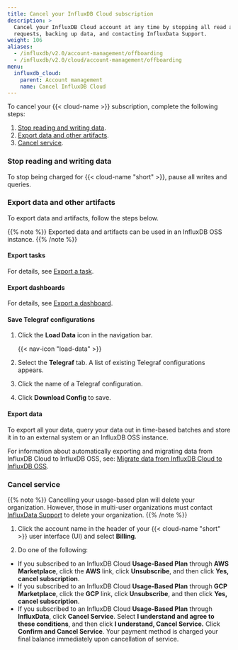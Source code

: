 ```yaml
---
title: Cancel your InfluxDB Cloud subscription
description: >
  Cancel your InfluxDB Cloud account at any time by stopping all read and write
  requests, backing up data, and contacting InfluxData Support.
weight: 106
aliases:
  - /influxdb/v2.0/account-management/offboarding
  - /influxdb/v2.0/cloud/account-management/offboarding
menu:
  influxdb_cloud:
    parent: Account management
    name: Cancel InfluxDB Cloud
---
```


To cancel your {{< cloud-name >}} subscription, complete the following steps:

1. [Stop reading and writing data](#stop-reading-and-writing-data).
2. [Export data and other artifacts](#export-data-and-other-artifacts).
3. [Cancel service](#cancel-service).

### Stop reading and writing data

To stop being charged for {{< cloud-name "short" >}}, pause all writes and queries.

### Export data and other artifacts

To export data and artifacts, follow the steps below.

{{% note %}}
Exported data and artifacts can be used in an InfluxDB OSS instance.
{{% /note %}}

#### Export tasks

For details, see [Export a task](/influxdb/cloud/process-data/manage-tasks/export-task/).

#### Export dashboards

For details, see [Export a dashboard](/influxdb/cloud/visualize-data/dashboards/export-dashboard/).

#### Save Telegraf configurations

1. Click the **Load Data** icon in the navigation bar.

    {{< nav-icon "load-data" >}}

2. Select the **Telegraf** tab. A list of existing Telegraf configurations appears.
3. Click the name of a Telegraf configuration.
4. Click **Download Config** to save.

#### Export data

To export all your data, query your data out in time-based batches and store it
in to an external system or an InfluxDB OSS instance.

For information about automatically exporting and migrating data from InfluxDB 
Cloud to InfluxDB OSS, see: [Migrate data from InfluxDB Cloud to InfluxDB OSS](/influxdb/cloud/migrate-data/migrate-cloud-to-oss/).

### Cancel service

{{% note %}}
Cancelling your usage-based plan will delete your organization.
However, those in multi-user organizations must contact
[InfluxData Support](mailto:support@influxdata.com) to delete your organization. 
{{% /note %}}

1. Click the account name in the header of your {{< cloud-name "short" >}}
   user interface (UI) and select **Billing**.

2. Do one of the following:

  - If you subscribed to an InfluxDB Cloud **Usage-Based Plan** through **AWS Marketplace**, click the **AWS** link, click **Unsubscribe**, and then click **Yes, cancel subscription**.
  - If you subscribed to an InfluxDB Cloud **Usage-Based Plan** through **GCP Marketplace**, click the **GCP** link, click **Unsubscribe**, and then click **Yes, cancel subscription**.
  - If you subscribed to an InfluxDB Cloud **Usage-Based Plan** through **InfluxData**, click **Cancel Service**. Select **I understand and agree to these conditions**, and then click **I understand, Cancel Service.** Click **Confirm and Cancel Service**. Your payment method is charged your final balance immediately upon cancellation of service.
